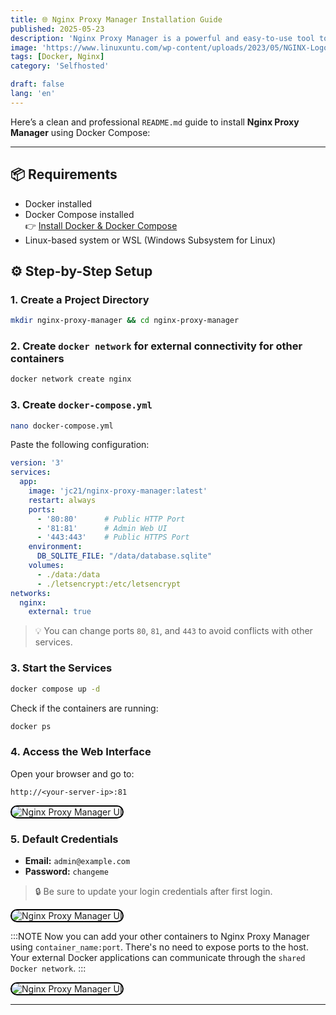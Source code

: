 ```yaml
---
title: 🌐 Nginx Proxy Manager Installation Guide
published: 2025-05-23
description: 'Nginx Proxy Manager is a powerful and easy-to-use tool to manage your Nginx reverse proxy with a simple web-based UI. This guide will walk you through installing it using Docker Compose..'
image: 'https://www.linuxuntu.com/wp-content/uploads/2023/05/NGINX-Logo.jpg'
tags: [Docker, Nginx]
category: 'Selfhosted'

draft: false 
lang: 'en'
---
```


Here’s a clean and professional `README.md` guide to install **Nginx Proxy Manager** using Docker Compose:

---
## 📦 Requirements

- Docker installed  
- Docker Compose installed  
  👉 [Install Docker & Docker Compose](http://itsnooblk.com/posts/install-docker/)
- Linux-based system or WSL (Windows Subsystem for Linux)  



## ⚙️ Step-by-Step Setup

### 1. Create a Project Directory

```bash
mkdir nginx-proxy-manager && cd nginx-proxy-manager
```

### 2. Create `docker network` for external connectivity for other containers

```bash
docker network create nginx
```

### 3. Create `docker-compose.yml`

```bash
nano docker-compose.yml
```

Paste the following configuration:

```yaml
version: '3'
services:
  app:
    image: 'jc21/nginx-proxy-manager:latest'
    restart: always
    ports:
      - '80:80'      # Public HTTP Port
      - '81:81'      # Admin Web UI
      - '443:443'    # Public HTTPS Port
    environment:
      DB_SQLITE_FILE: "/data/database.sqlite"
    volumes:
      - ./data:/data
      - ./letsencrypt:/etc/letsencrypt
networks:
  nginx:
    external: true
```

> 💡 You can change ports `80`, `81`, and `443` to avoid conflicts with other services.

### 3. Start the Services

```bash
docker compose up -d
```

Check if the containers are running:

```bash
docker ps
```

### 4. Access the Web Interface

Open your browser and go to:

```
http://<your-server-ip>:81
```
<img src="/images/screen2.png" 
     alt="Nginx Proxy Manager UI" 
     style="border-radius: 12px; max-width: 100%; height: auto; border: 2px solid black;" />



### 5. Default Credentials

* **Email:** `admin@example.com`
* **Password:** `changeme`

> 🔒 Be sure to update your login credentials after first login.


<img src="/images/screen1.png" 
     alt="Nginx Proxy Manager UI" 
     style="border-radius: 12px; max-width: 100%; height: auto; border: 2px solid black;" />

:::NOTE
Now you can add your other containers to Nginx Proxy Manager using `container_name:port`. There's no need to expose ports to the host. Your external Docker applications can communicate through the `shared Docker network`.
:::

<img src="/images/screen3.png" 
     alt="Nginx Proxy Manager UI" 
     style="border-radius: 12px; max-width: 100%; height: auto; border: 2px solid black;" />

---